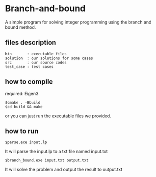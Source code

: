 # Branch-and-bound
A simple program for solving integer programming using the branch and bound method.

## files description
```
bin       : executable files
solution  : our solutions for some cases
src       : our source codes
test_case : test cases
```

## how to compile
required: Eigen3
```
$cmake . -Bbuild
$cd build && make
```
or you can just run the executable files we provided.

## how to run
```
$parse.exe input.lp
```
It will parse the input.lp to a txt file named input.txt

```
$branch_bound.exe input.txt output.txt
```
It will solve the problem and output the result to output.txt
